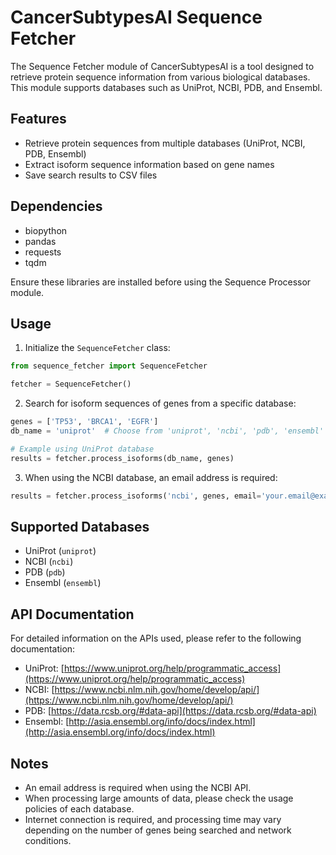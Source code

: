 # CancerSubtypesAI Sequence Fetcher

The Sequence Fetcher module of CancerSubtypesAI is a tool designed to retrieve protein sequence information from various biological databases. This module supports databases such as UniProt, NCBI, PDB, and Ensembl.

## Features

- Retrieve protein sequences from multiple databases (UniProt, NCBI, PDB, Ensembl)
- Extract isoform sequence information based on gene names
- Save search results to CSV files

## Dependencies

- biopython
- pandas
- requests
- tqdm

Ensure these libraries are installed before using the Sequence Processor module.

## Usage

1. Initialize the `SequenceFetcher` class:

```python
from sequence_fetcher import SequenceFetcher

fetcher = SequenceFetcher()
```

2. Search for isoform sequences of genes from a specific database:

```python
genes = ['TP53', 'BRCA1', 'EGFR']
db_name = 'uniprot'  # Choose from 'uniprot', 'ncbi', 'pdb', 'ensembl'

# Example using UniProt database
results = fetcher.process_isoforms(db_name, genes)
```

3. When using the NCBI database, an email address is required:

```python
results = fetcher.process_isoforms('ncbi', genes, email='your.email@example.com')
```

## Supported Databases

- UniProt (`uniprot`)
- NCBI (`ncbi`)
- PDB (`pdb`)
- Ensembl (`ensembl`)

## API Documentation

For detailed information on the APIs used, please refer to the following documentation:

- UniProt: [https://www.uniprot.org/help/programmatic_access](https://www.uniprot.org/help/programmatic_access)
- NCBI: [https://www.ncbi.nlm.nih.gov/home/develop/api/](https://www.ncbi.nlm.nih.gov/home/develop/api/)
- PDB: [https://data.rcsb.org/#data-api](https://data.rcsb.org/#data-api)
- Ensembl: [http://asia.ensembl.org/info/docs/index.html](http://asia.ensembl.org/info/docs/index.html)

## Notes

- An email address is required when using the NCBI API.
- When processing large amounts of data, please check the usage policies of each database.
- Internet connection is required, and processing time may vary depending on the number of genes being searched and network conditions.